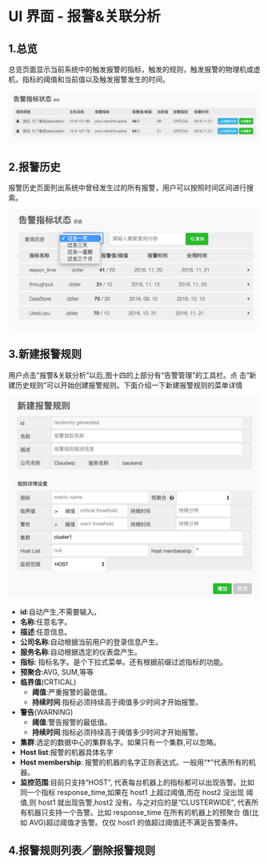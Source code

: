 # **UI 界面 - 报警&关联分析**

## 1.总览

总览页面显示当前系统中的触发报警的指标，触发的规则，触发报警的物理机或虚机，指标的阈值和当前值以及触发报警发生的时间。

![](/part4/images/p4_12.png)

## **2.报警历史**

报警历史页面列出系统中曾经发生过的所有报警，用户可以按照时间区间进行搜索。

![](/part4/images/p4_13.png)

## 3.新建报警规则

用户点击“报警&关联分析”以后,图十四的上部分有“告警管理”的工具栏。点 击“新建历史规则”可以开始创建报警规则。下面介绍一下新建报警规则的菜单详情

![](/part4/images/p4_14.png)

* **id**:自动产生,不需要输入。
* **名称**:任意名字。
* **描述**:任意信息。
* **公司名称**:自动根据当前用户的登录信息产生。
* **服务名称**:自动根据选定的仪表盘产生。
* **指标**: 指标名字。是个下拉式菜单。还有根据前缀过滤指标的功能。
* **预聚合**:AVG, SUM,等等
* **临界值**\(CRTICAL\)
  * **阈值**:严重报警的最低值。
  * **持续时间**:指标必须持续高于阈值多少时间才开始报警。
* **警告**\(WARNING\)
  * **阈值**:警告报警的最低值。
  * **持续时间**:指标必须持续高于阈值多少时间才开始报警。
* **集群**:选定的数据中心的集群名字。如果只有一个集群,可以忽略。
* **Host list**:报警的机器具体名字
* **Host membership**: 报警的机器的名字正则表达式。一般用“\*”代表所有的机器。
* **监控范围**:目前只支持“HOST”, 代表每台机器上的指标都可以出现告警。比如同一个指标 response\_time,如果在 host1 上超过阈值,而在 host2 没出现 阈值,则 host1 就出现告警,host2 没有。与之对应的是“CLUSTERWIDE”, 代表所有机器只支持一个告警。比如 response\_time 在所有的机器上的预聚合 值\(比如 AVG\)超过阈值才告警。仅仅 host1 的值超过阈值还不满足告警条件。

## 4.**报警规则列表／删除报警规则**





